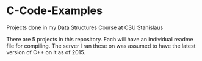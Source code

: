 # C-Code-Examples
Projects done in my Data Structures Course at CSU Stanislaus

There are 5 projects in this repository. Each will have an individual readme file for compiling. The server I ran these on was assumed to have the latest version of C++ on it as of 2015.
